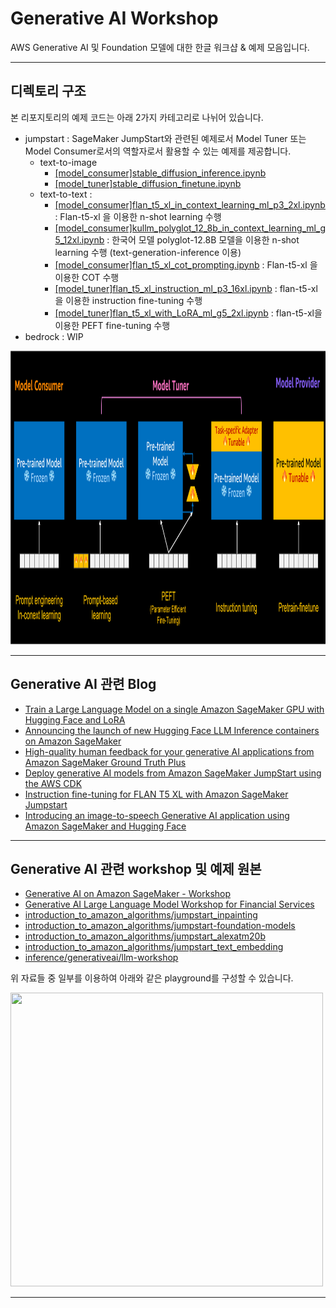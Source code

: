 # Generative AI Workshop

AWS Generative AI 및 Foundation 모델에 대한 한글 워크샵 & 예제 모음입니다.

---

## 디렉토리 구조

본 리포지토리의 예제 코드는 아래 2가지 카테고리로 나뉘어 있습니다. 

- jumpstart : SageMaker JumpStart와 관련된 예제로서 Model Tuner 또는 Model Consumer로서의 역할자로서 활용할 수 있는 예제를 제공합니다.
    - text-to-image
        - [[model_consumer]stable_diffusion_inference.ipynb](./jumpstart/text_to_image/[model_consumer]stable_diffusion_inference.ipynb)
        - [[model_tuner]stable_diffusion_finetune.ipynb](./jumpstart/text_to_image/[model_tuner]stable_diffusion_finetune.ipynb)
    - text-to-text : 
        - [[model_consumer]flan_t5_xl_in_context_learning_ml_p3_2xl.ipynb](./jumpstart/text_to_text/[model_consumer]flan_t5_xl_in_context_learning_ml_p3_2xl.ipynb) : Flan-t5-xl 을 이용한 n-shot learning 수행
        - [[model_consumer]kullm_polyglot_12_8b_in_context_learning_ml_g5_12xl.ipynb](./jumpstart/text_to_text/[model_consumer]kullm_polyglot_12_8b_in_context_learning_ml_g5_12xl.ipynb) : 한국어 모델 polyglot-12.8B 모델을 이용한 n-shot learning 수행 (text-generation-inference 이용)
        - [[model_consumer]flan_t5_xl_cot_prompting.ipynb](./jumpstart/text_to_text/[model_consumer]flan_t5_xl_cot_prompting.ipynb) : Flan-t5-xl 을 이용한 COT 수행
        - [[model_tuner]flan_t5_xl_instruction_ml_p3_16xl.ipynb](./jumpstart/text_to_text/[model_tuner]flan_t5_xl_instruction_ml_p3_16xl.ipynb) : flan-t5-xl을 이용한 instruction fine-tuning 수행
        - [[model_tuner]flan_t5_xl_with_LoRA_ml_g5_2xl.ipynb](./jumpstart/text_to_text/[model_tuner]flan_t5_xl_with_LoRA_ml_g5_2xl.ipynb) : flan-t5-xl을 이용한 PEFT fine-tuning 수행
- bedrock : WIP


<img src="genai/aws-gen-ai-kr/imgs/model_tune_consumer.png"  width="900" height="470">




---

## Generative AI 관련 Blog

- [Train a Large Language Model on a single Amazon SageMaker GPU with Hugging Face and LoRA](https://aws.amazon.com/blogs/machine-learning/train-a-large-language-model-on-a-single-amazon-sagemaker-gpu-with-hugging-face-and-lora/)
- [Announcing the launch of new Hugging Face LLM Inference containers on Amazon SageMaker](https://aws.amazon.com/blogs/machine-learning/announcing-the-launch-of-new-hugging-face-llm-inference-containers-on-amazon-sagemaker/)
- [High-quality human feedback for your generative AI applications from Amazon SageMaker Ground Truth Plus](https://aws.amazon.com/blogs/machine-learning/high-quality-human-feedback-for-your-generative-ai-applications-from-amazon-sagemaker-ground-truth-plus/)
- [Deploy generative AI models from Amazon SageMaker JumpStart using the AWS CDK](https://aws.amazon.com/blogs/machine-learning/deploy-generative-ai-models-from-amazon-sagemaker-jumpstart-using-the-aws-cdk/)
- [Instruction fine-tuning for FLAN T5 XL with Amazon SageMaker Jumpstart](https://aws.amazon.com/blogs/machine-learning/instruction-fine-tuning-for-flan-t5-xl-with-amazon-sagemaker-jumpstart/)
- [Introducing an image-to-speech Generative AI application using Amazon SageMaker and Hugging Face](https://aws.amazon.com/blogs/machine-learning/introducing-an-image-to-speech-generative-ai-application-using-amazon-sagemaker-and-hugging-face/)

---

## Generative AI 관련 workshop 및 예제 원본
- [Generative AI on Amazon SageMaker - Workshop](https://catalog.us-east-1.prod.workshops.aws/workshops/972fd252-36e5-4eed-8608-743e84957f8e/en-US)
- [Generative AI Large Language Model Workshop for Financial Services](https://catalog.us-east-1.prod.workshops.aws/workshops/c8e0f5d8-0658-4345-8b1d-cc637cbdd671/en-US)
- [introduction_to_amazon_algorithms/jumpstart_inpainting](https://github.com/aws/amazon-sagemaker-examples/tree/main/introduction_to_amazon_algorithms/jumpstart_inpainting)
- [introduction_to_amazon_algorithms/jumpstart-foundation-models](https://github.com/aws/amazon-sagemaker-examples/tree/main/introduction_to_amazon_algorithms/jumpstart-foundation-models)
- [introduction_to_amazon_algorithms/jumpstart_alexatm20b](https://github.com/aws/amazon-sagemaker-examples/tree/main/introduction_to_amazon_algorithms/jumpstart_alexatm20b)
- [introduction_to_amazon_algorithms/jumpstart_text_embedding](https://github.com/aws/amazon-sagemaker-examples/tree/main/introduction_to_amazon_algorithms/jumpstart_text_embedding)
- [inference/generativeai/llm-workshop](https://github.com/aws/amazon-sagemaker-examples/tree/main/inference/generativeai/llm-workshop)


위 자료들 중 일부를 이용하여 아래와 같은 playground를 구성할 수 있습니다.

<img src="./jumpstart/text_to_text/figures/streamlit-playground.png"  width="500" height="470">

---
